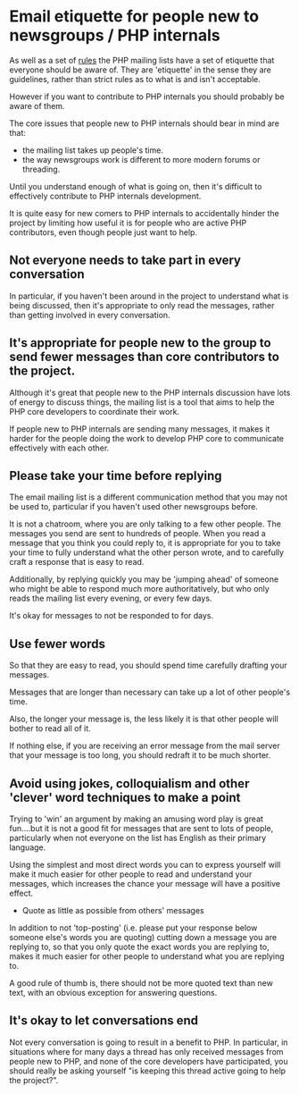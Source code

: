 # Email etiquette for people new to newsgroups / PHP internals

As well as a set of [rules](https://git.php.net/?p=php-src.git;f=docs/mailinglist-rules.md;hb=HEAD) the PHP mailing lists have a set of etiquette that everyone should be aware of. They are 'etiquette' in the sense they are guidelines, rather than strict rules as to what is and isn't acceptable.

However if you want to contribute to PHP internals you should probably be aware of them.

The core issues that people new to PHP internals should bear in mind are that:

* the mailing list takes up people's time.
* the way newsgroups work is different to more modern forums or threading.

Until you understand enough of what is going on, then it's difficult to effectively contribute to PHP internals development.

It is quite easy for new comers to PHP internals to accidentally hinder the project by limiting how useful it is for people who are active PHP contributors, even though people just want to help.

## Not everyone needs to take part in every conversation

In particular, if you haven't been around in the project to understand what is being discussed, then it's appropriate to only read the messages, rather than getting involved in every conversation.

## It's appropriate for people new to the group to send fewer messages than core contributors to the project.

Although it's great that people new to the PHP internals discussion have lots of energy to discuss things, the mailing list is a tool that aims to help the PHP core developers to coordinate their work.

If people new to PHP internals are sending many messages, it makes it harder for the people doing the work to develop PHP core to communicate effectively with each other.

## Please take your time before replying

The email mailing list is a different communication method that you may not be used to, particular if you haven't used other newsgroups before.

It is not a chatroom, where you are only talking to a few other people. The messages you send are sent to hundreds of people. When you read a message that you think you could reply to, it is appropriate for you to take your time to fully understand what the other person wrote, and to carefully craft a response that is easy to read.

Additionally, by replying quickly you may be 'jumping ahead' of someone who might be able to respond much more authoritatively, but who only reads the mailing list every evening, or every few days.

It's okay for messages to not be responded to for days.

## Use fewer words

So that they are easy to read, you should spend time carefully drafting your messages.

Messages that are longer than necessary can take up a lot of other people's time.

Also, the longer your message is, the less likely it is that other people will bother to read all of it.

If nothing else, if you are receiving an error message from the mail server that your message is too long, you should redraft it to be much shorter.

## Avoid using jokes, colloquialism and other 'clever' word techniques to make a point

Trying to 'win' an argument by making an amusing word play is great fun....but it is not a good fit for messages that are sent to lots of people, particularly when not everyone on the list has English as their primary language.

Using the simplest and most direct words you can to express yourself will make it much easier for other people to read and understand your messages, which increases the chance your message will have a positive effect.

* Quote as little as possible from others' messages

In addition to not 'top-posting' (i.e. please put your response below someone else's words you are quoting) cutting down a message you are replying to, so that you only quote the exact words you are replying to, makes it much easier for other people to understand what you are replying to.

A good rule of thumb is, there should not be more quoted text than new text, with an obvious exception for answering questions.

## It's okay to let conversations end

Not every conversation is going to result in a benefit to PHP. In particular, in situations where for many days a thread has only received messages from people new to PHP, and none of the core developers have participated, you should really be asking yourself "is keeping this thread active going to help the project?".

